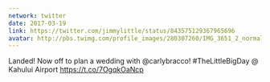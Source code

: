 ```yaml
---
network: twitter
date: 2017-03-19
link: https://twitter.com/jimmylittle/status/843575129367965696
avatar: http://pbs.twimg.com/profile_images/280307260/IMG_3651_2_normal.jpg
---
```


Landed! Now off to plan a wedding with @carlybracco! #TheLittleBigDay @ Kahului Airport https://t.co/7OgqkOaNcp
